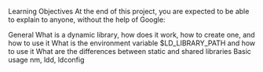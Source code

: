 Learning Objectives At the end of this project, you are expected to be able to explain to anyone, without the help of Google:

General What is a dynamic library, how does it work, how to create one, and how to use it What is the environment variable $LD_LIBRARY_PATH and how to use it What are the differences between static and shared libraries Basic usage nm, ldd, ldconfig
